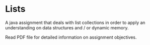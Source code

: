 # Lists
A java assignment that deals with list collections in order to apply an understanding on data structures and / or dynamic memory.

Read PDF file for detailed information on assignment objectives.
